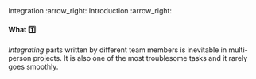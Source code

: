 <link rel="stylesheet" href="{{baseUrl}}/css/textbook.css">

<div class="website-content">

<div id="path">Integration :arrow_right: Introduction :arrow_right:</div>

<div id="title">

#### What :one:

</div>

<div id="body">

_Integrating_ parts written by different team members is inevitable in multi-person projects. It is also one of the most troublesome tasks and it rarely goes smoothly.

</div>

<div id="extras">
<div>

</div>
